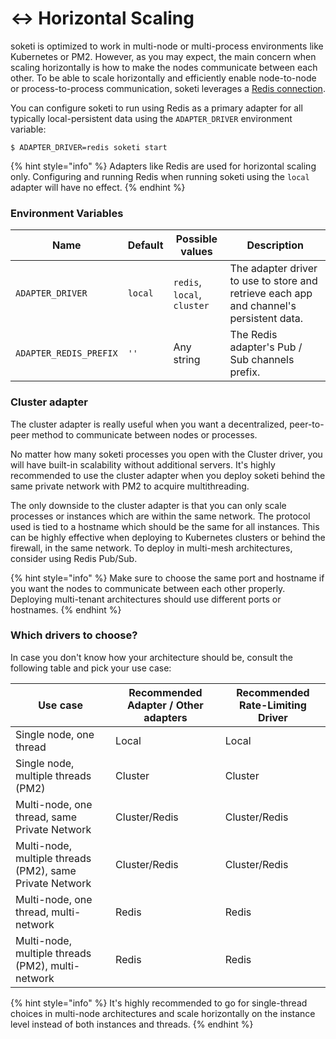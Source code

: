 # ↔ Horizontal Scaling

soketi is optimized to work in multi-node or multi-process environments like Kubernetes or PM2. However, as you may expect, the main concern when scaling horizontally is how to make the nodes communicate between each other. To be able to scale horizontally and efficiently enable node-to-node or process-to-process communication, soketi leverages a [Redis connection](../getting-started/redis-configuration.md).

You can configure soketi to run using Redis as a primary adapter for all typically local-persistent data using the `ADAPTER_DRIVER` environment variable:

```
$ ADAPTER_DRIVER=redis soketi start
```

{% hint style="info" %}
Adapters like Redis are used for horizontal scaling only. Configuring and running Redis when running soketi using the `local` adapter will have no effect.
{% endhint %}

### Environment Variables

| Name                                 | Default   | Possible values             | Description                                                                              |
| ------------------------------------ | --------- | --------------------------- | ---------------------------------------------------------------------------------------- |
| `ADAPTER_DRIVER`                     | `local`   | `redis`, `local`, `cluster` | The adapter driver to use to store and retrieve each app and channel's persistent data.  |
| `ADAPTER_REDIS_PREFIX`               | `''`      | Any string                  | The Redis adapter's Pub / Sub channels prefix.                                           |

### Cluster adapter

The cluster adapter is really useful when you want a decentralized, peer-to-peer method to communicate between nodes or processes. 

No matter how many soketi processes you open with the Cluster driver, you will have built-in scalability without additional servers. It's highly recommended to use the cluster adapter when you deploy soketi behind the same private network with PM2 to acquire multithreading.

The only downside to the cluster adapter is that you can only scale processes or instances which are within the same network. The protocol used is tied to a hostname which should be the same for all instances. This can be highly effective when deploying to Kubernetes clusters or behind the firewall, in the same network. To deploy in multi-mesh architectures, consider using Redis Pub/Sub.

{% hint style="info" %}
Make sure to choose the same port and hostname if you want the nodes to communicate between each other properly. Deploying multi-tenant architectures should use different ports or hostnames.
{% endhint %}

### Which drivers to choose?

In case you don't know how your architecture should be, consult the following table and pick your use case:

| Use case                                                 | Recommended Adapter / Other adapters          | Recommended Rate-Limiting Driver |
| -------------------------------------------------------- | --------------------------------------------- | -------------------------------- |
| Single node, one thread                                  | Local                                         | Local                            |
| Single node, multiple threads (PM2)                      | Cluster                                       | Cluster                          |
| Multi-node, one thread, same Private Network             | Cluster/Redis                                 | Cluster/Redis                    |
| Multi-node, multiple threads (PM2), same Private Network | Cluster/Redis                                 | Cluster/Redis                    |
| Multi-node, one thread, multi-network                    | Redis                                         | Redis                            |
| Multi-node, multiple threads (PM2), multi-network        | Redis                                         | Redis                            |

{% hint style="info" %}
It's highly recommended to go for single-thread choices in multi-node architectures and scale horizontally on the instance level instead of both instances and threads.
{% endhint %}